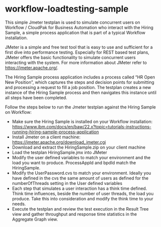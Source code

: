 # workflow-loadtesting-sample
This simple Jmeter testplan is used to simulate concurrent users on Workflow / CloudPak for Business Automation who interact with the Hiring Sample, a simple process application that is part of a typical Workflow installation. 

JMeter is a simple and free test tool that is easy to use and sufficient for a first dive into performance testing. Especially for REST based test plans, JMeter offers the basic functionality to simulate concurrent users interacting with the system. For more information about JMeter refer to https://jmeter.apache.org/.

The Hiring Sample  process application includes a process called “HR Open New Position”, which captures the steps and decision points for submitting and processing a request to fill a job position. The testplan creates a new instance of the Hiring Sample process and then navigates this instance until all steps have been completed.

Follow the steps below to run the Jmeter testplan against the Hiring Sample on Workflow:

* Make sure the Hiring Sample is installed on your Workflow installation: https://www.ibm.com/docs/en/baw/22.x?topic=tutorials-instructions-running-hiring-sample-process-application
* Install Jmeter on a client machine: https://jmeter.apache.org/download_jmeter.cgi
* Download and extract the HiringSample.zip on your client machine
* Load the testplan HiringSample.jmx into JMeter
* Modify the user defined variables to match your environment and the load you want to produce. ProcessAppId and bpdId match the HiringSample.
* Modify the UserPassword.cvs to match your environment. Ideally you have defined in the cvs the same amount of users as defined for the numberOfThreads setting in the User defined variables
* Each step that simulates a user interaction has a think time defined. Think time influences, beside the number of user threads, the load you produce. Take this into consideration and modify the think time to your needs.
* Execute the testplan and review the test execution in the Result Tree view and gather throughput and response time statistics in the Aggregate Graph view.  
